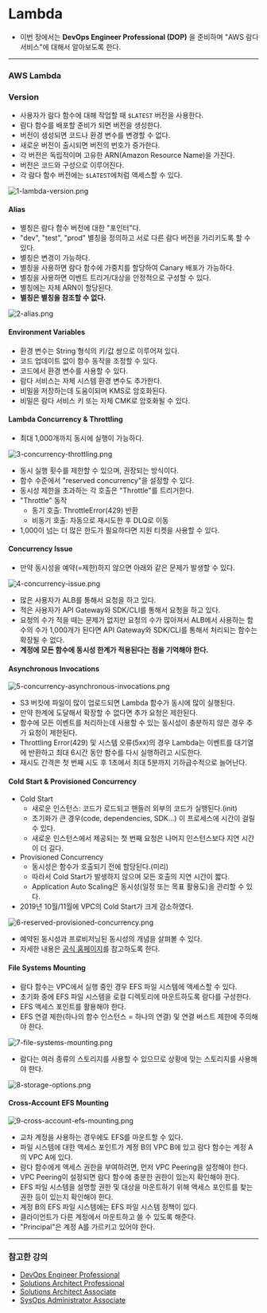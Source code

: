 # Lambda

- 이번 장에서는 **DevOps Engineer Professional (DOP)** 을 준비하며 "AWS 람다 서비스"에 대해서 알아보도록 한다.

---

### AWS Lambda

### Version

- 사용자가 람다 함수에 대해 작업할 때 `$LATEST` 버전을 사용한다.
- 람다 함수를 배포할 준비가 되면 버전을 생성한다.
- 버전이 생성되면 코드나 환경 변수를 변경할 수 없다.
- 새로운 버전이 출시되면 버전의 번호가 증가한다.
- 각 버전은 독립적이며 고유한 ARN(Amazon Resource Name)을 가진다.
- 버전은 코드와 구성으로 이루어진다.
- 각 람다 함수 버전에는 `$LATEST`에처럼 액세스할 수 있다.

![1-lambda-version.png](images%2F1-lambda-version.png)

#### Alias

- 별칭은 람다 함수 버전에 대한 "포인터"다.
- "dev", "test", "prod" 별칭을 정의하고 서로 다른 람다 버전을 가리키도록 할 수 있다.
- 별칭은 변경이 가능하다.
- 별칭을 사용하면 람다 함수에 가중치를 할당하여 Canary 배포가 가능하다.
- 별칭을 사용하면 이벤트 트리거/대상을 안정적으로 구성할 수 있다.
- 별칭에는 자체 ARN이 할당된다.
- **별칭은 별칭을 참조할 수 없다.**

![2-alias.png](images%2F2-alias.png)

#### Environment Variables

- 환경 변수는 String 형식의 키/값 쌍으로 이루어져 있다.
- 코드 업데이트 없이 함수 동작을 조정할 수 있다.
- 코드에서 환경 변수를 사용할 수 있다.
- 람다 서비스는 자체 시스템 환경 변수도 추가한다.
- 비밀을 저장하는데 도움이되며 KMS로 암호화된다.
- 비밀은 람다 서비스 키 또는 자체 CMK로 암호화될 수 있다.

#### Lambda Concurrency & Throttling

- 최대 1,000개까지 동시에 실행이 가능하다.

![3-concurrency-throttling.png](images%2F3-concurrency-throttling.png)

- 동시 실행 횟수를 제한할 수 있으며, 권장되는 방식이다.
- 함수 수준에서 "reserved concurrency"을 설정할 수 있다.
- 동시성 제한을 초과하는 각 호출은 "Throttle"를 트리거한다.
- "Throttle" 동작
    - 동기 호출: ThrottleError(429) 반환
    - 비동기 호출: 자동으로 재시도한 후 DLQ로 이동
- 1,000이 넘는 더 많은 한도가 필요하다면 지원 티켓을 사용할 수 있다.

#### Concurrency Issue

- 만약 동시성을 예약(=제한)하지 않으면 아래와 같은 문제가 발생할 수 있다.

![4-concurrency-issue.png](images%2F4-concurrency-issue.png)

- 많은 사용자가 ALB를 통해서 요청을 하고 있다.
- 적은 사용자가 API Gateway와 SDK/CLI를 통해서 요청을 하고 있다.
- 요청의 수가 적을 때는 문제가 없지만 요청의 수가 많아져서 ALB에서 사용하는 함수의 수가 1,000개가 된다면 API Gateway와 SDK/CLI를 통해서 처리되는 함수는 확장될 수 없다.
- **계정에 모든 함수에 동시성 한계가 적용된다는 점을 기억해야 한다.**

#### Asynchronous Invocations

![5-concurrency-asynchronous-invocations.png](images%2F5-concurrency-asynchronous-invocations.png)

- S3 버킷에 파일이 많이 업로드되면 Lambda 함수가 동시에 많이 실행된다.
- 만약 한계에 도달해서 확장할 수 없다면 추가 요청은 제한된다.
- 함수에 모든 이벤트를 처리하는데 사용할 수 있는 동시성이 충분하지 않은 경우 추가 요청이 제한된다.
- Throttling Error(429) 및 시스템 오류(5xx)의 경우 Lambda는 이벤트를 대기열에 반환하고 최대 6시간 동안 함수를 다시 실행하려고 시도한다.
- 재시도 간격은 첫 번째 시도 후 1초에서 최대 5분까지 기하급수적으로 늘어난다.

#### Cold Start & Provisioned Concurrency

- Cold Start
    - 새로운 인스턴스: 코드가 로드되고 핸들러 외부의 코드가 실행된다.(init)
    - 초기화가 큰 경우(code, dependencies, SDK...) 이 프로세스에 시간이 걸릴 수 있다.
    - 새로운 인스턴스에서 제공되는 첫 번째 요청은 나머지 인스턴스보다 지연 시간이 더 길다.
- Provisioned Concurrency
    - 동시성은 함수가 호출되기 전에 할당된다.(미리)
    - 따라서 Cold Start가 발생하지 않으며 모든 호출의 지연 시간이 짧다.
    - Application Auto Scaling은 동시성(일정 또는 목표 활용도)을 관리할 수 있다.
- 2019년 10월/11월에 VPC의 Cold Start가 크게 감소하였다.

![6-reserved-provisioned-concurrency.png](images%2F6-reserved-provisioned-concurrency.png)

- 예약된 동시성과 프로비저닝된 동시성의 개념을 살펴볼 수 있다.
- 자세한 내용은 [공식 홈페이지](https://docs.aws.amazon.com/lambda/latest/dg/configuration-concurrency.html)를 참고하도록 한다.

#### File Systems Mounting

- 람다 함수는 VPC에서 실행 중인 경우 EFS 파일 시스템에 액세스할 수 있다.
- 초기화 중에 EFS 파일 시스템을 로컬 디렉토리에 마운트하도록 람다를 구성한다.
- EFS 액세스 포인트를 활용해야 한다.
- EFS 연결 제한(하나의 함수 인스턴스 = 하나의 연결) 및 연결 버스트 제한에 주의해야 한다. 

![7-file-systems-mounting.png](images%2F7-file-systems-mounting.png)

- 람다는 여러 종류의 스토리지를 사용할 수 있으므로 상황에 맞는 스토리지를 사용해야 한다.

![8-storage-options.png](images%2F8-storage-options.png)

#### Cross-Account EFS Mounting

![9-cross-account-efs-mounting.png](images%2F9-cross-account-efs-mounting.png)

- 교차 계정을 사용하는 경우에도 EFS를 마운트할 수 있다.
- 파일 시스템에 대한 액세스 포인트가 계정 B의 VPC B에 있고 람다 함수는 계정 A의 VPC A에 있다.
- 람다 함수에게 액세스 권한을 부여하려면, 먼저 VPC Peering을 설정해야 한다.
- VPC Peering이 설정되면 람다 함수에 충분한 권한이 있는지 확인해야 한다.
- EFS 파일 시스템을 설명할 권한 및 대상을 마운트하기 위해 액세스 포인트를 찾는 권한 등이 있는지 확인해야 한다.
- 계정 B의 EFS 파일 시스템에는 EFS 파일 시스템 정책이 있다.
- 클라이언트가 다른 계정에서 마운트하고 쓸 수 있도록 해준다.
- "Principal"은 계정 A를 가르키고 있어야 한다.

---

### 참고한 강의

- [DevOps Engineer Professional](https://www.udemy.com/course/aws-certified-devops-engineer-professional-korean)
- [Solutions Architect Professional](https://www.udemy.com/course/aws-solutions-architect-professional)
- [Solutions Architect Associate](https://www.udemy.com/course/best-aws-certified-solutions-architect-associate)
- [SysOps Administrator Associate](https://www.udemy.com/course/ultimate-aws-certified-sysops-administrator-associate)